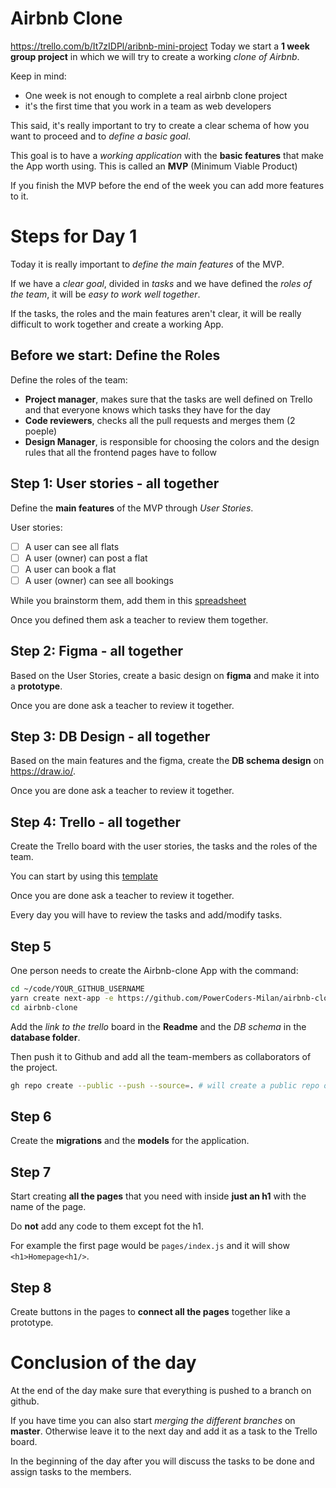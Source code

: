 # Airbnb Clone
https://trello.com/b/It7zIDPl/aribnb-mini-project
Today we start a **1 week group project** in which we will try to create a working *clone of Airbnb*.

Keep in mind:
- One week is not enough to complete a real airbnb clone project
- it's the first time that you work in a team as web developers

This said, it's really important to try to create a clear schema of how you want to proceed and to *define a basic goal*.

This goal is to have a *working application* with the **basic features** that make the App worth using. This is called an **MVP** (Minimum Viable Product)

If you finish the MVP before the end of the week you can add more features to it.

# Steps for Day 1

Today it is really important to *define the main features* of the MVP.

If we have a *clear goal*, divided in *tasks* and we have defined the *roles of the team*, it will be *easy to work well together*.

If the tasks, the roles and the main features aren't clear, it will be really difficult to work together and create a working App.

## Before we start: Define the Roles

Define the roles of the team:

- **Project manager**, makes sure that the tasks are well defined on Trello and that everyone knows which tasks they have for the day
- **Code reviewers**, checks all the pull requests and merges them (2 poeple)
- **Design Manager**, is responsible for choosing the colors and the design rules that all the frontend pages have to follow

## Step 1: User stories - all together

Define the **main features** of the MVP through *User Stories*.

User stories:
- [ ] A user can see all flats
- [ ] A user (owner) can post a flat
- [ ] A user can book a flat
- [ ] A user (owner) can see all bookings

While you brainstorm them, add them in this [spreadsheet](https://docs.google.com/spreadsheets/d/1ZNoi2V8uFD_LU0BCaTMZ6tTHmiF45AOOfwYZfkYLSoQ/edit?usp=sharing)

Once you defined them ask a teacher to review them together.

## Step 2: Figma - all together

Based on the User Stories, create a basic design on **figma** and make it into a **prototype**.

Once you are done ask a teacher to review it together.

## Step 3: DB Design - all together

Based on the main features and the figma, create the **DB schema design** on https://draw.io/.

Once you are done ask a teacher to review it together.

## Step 4: Trello - all together

Create the Trello board with the user stories, the tasks and the roles of the team.

You can start by using this [template](https://trello.com/b/5kjBfYGZ)

Once you are done ask a teacher to review it together.

Every day you will have to review the tasks and add/modify tasks.

## Step 5

One person needs to create the Airbnb-clone App with the command:

```bash
cd ~/code/YOUR_GITHUB_USERNAME
yarn create next-app -e https://github.com/PowerCoders-Milan/airbnb-clone airbnb-clone
cd airbnb-clone
```

Add the *link to the trello* board in the **Readme** and the *DB schema* in the **database folder**.

Then push it to Github and add all the team-members as collaborators of the project.

```bash
gh repo create --public --push --source=. # will create a public repo on GitHub
```


## Step 6

Create the **migrations** and the **models** for the application.

## Step 7

Start creating **all the pages** that you need with inside **just an h1** with the name of the page.

Do **not** add any code to them except fot the h1.

For example the first page would be `pages/index.js` and it will show `<h1>Homepage<h1/>`.

## Step 8

Create buttons in the pages to **connect all the pages** together like a prototype.

# Conclusion of the day

At the end of the day make sure that everything is pushed to a branch on github.

If you have time you can also start *merging the different branches* on **master**. Otherwise leave it to the next day and add it as a task to the Trello board.

In the beginning of the day after you will discuss the tasks to be done and assign tasks to the members.
